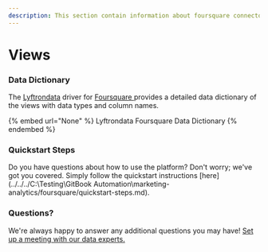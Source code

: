 ```yaml
---
description: This section contain information about foursquare connector views information
---
```


# Views

### Data Dictionary

The [Lyftrondata](https://www.lyftrondata.com/) driver for [Foursquare](https://www.lyftrondata.com/integration/marketing-analytics/foursquare//)[ ](https://www.lyftrondata.com/integration/foursquare/)provides a detailed data dictionary of the views with data types and column names.

{% embed url="None" %}
Lyftrondata Foursquare Data Dictionary
{% endembed %}

### Quickstart Steps

Do you have questions about how to use the platform? Don't worry; we've got you covered. Simply follow the quickstart instructions [here](../../../C:\Testing\GitBook Automation\marketing-analytics/foursquare/quickstart-steps.md).

### Questions? <a href="#questions" id="questions"></a>

We're always happy to answer any additional questions you may have! [Set up a meeting with our data experts.](https://www.lyftrondata.com/book-a-meeting/)


